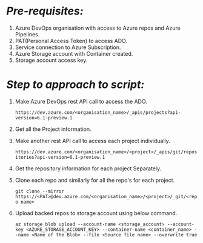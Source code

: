# _Pre-requisites:_ #

1. Azure DevOps organisation with access to Azure repos and Azure Pipelines. 
2. PAT(Personal Access Token) to access ADO.
3. Service connection to Azure Subscription.
4. Azure Storage account with Container created.
5. Storage account access key.

# _Step to approach to script:_ #

1. Make Azure DevOps rest API call to access the ADO.
   
   ```https://dev.azure.com/<organisation_name>/_apis/projects?api-version=6.1-preview.1```
  
2. Get all the Project information.

3. Make another rest API call to access each project individually.
   
   ```https://dev.azure.com/<organisation_name>/<project>/_apis/git/repositories?api-version=6.1-preview.1```

4. Get the repository information for each project Separately.

5. Clone each repo and similarly for all the repo's for each project.
   
   ```git clone --mirror https://<PAT>@dev.azure.com/<organisation_name>/<project>/_git/<repo name>```

6. Upload backed repos to storage account using below command.
   
   ```az storage blob upload --account-name <storage_account> --account-key <AZURE_STORAGE_ACCOUNT_KEY> --container-name <container_name> --name <Name of the Blob> --file <Source file name> --overwrite true```
